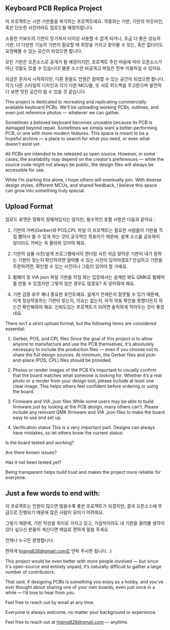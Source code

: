 ## Keyboard PCB Replica Project
이 프로젝트는 시판 기판들을 복각하는 프로젝트에요.
작동하는 기판, 기판의 아웃라인, 혹은 단순한 사진이라도 업로드될 예정이랍니다.

소중한 키보드의 기판이 망가져서 더이상 사용할 수 없게 되거나,
조금 더 좋은 성능의 기판, 더 다양한 기능의 기판이 필요할 때
희망을 가지고 찾아볼 수 있는, 혹은 없더라도 요청해볼 수 있는 공간이 되었으면 합니다.

모든 기판은 오픈소스로 공개가 될 예정이지만, 프로젝트 주인 마음에 따라 오픈소스가 아닌 것들도 있을 수 있습니다!
물론 소스만 비공개고 파일은 전부 이용하실 수 있어요.

지금은 혼자서 시작하지만, 다른 분들도 언젠간 참여할 수 있는 공간이 되었으면 합니다.
각기 다른 스타일의 디자인과 각기 다른 MCU들, 또 서로 피드백을 주고받으며 발전하다 보면
멋진 공간이 될 수 있을 것 같습니다.

This project is dedicated to recreating and replicating commercially available keyboard PCBs.
We'll be uploading working PCBs, outlines, and even just reference photos — whatever we can gather.

Sometimes a beloved keyboard becomes unusable because its PCB is damaged beyond repair.
Sometimes we simply want a better-performing PCB, or one with more modern features.
This space is meant to be a hopeful archive — a place to search for what you need, or even what doesn’t exist yet.

All PCBs are intended to be released as open source.
However, in some cases, the availability may depend on the creator’s preferences — while the source code might not always be public, the design files will always be accessible for use.

While I’m starting this alone, I hope others will eventually join.
With diverse design styles, different MCUs, and shared feedback, I believe this space can grow into something truly special.

## Upload Format
업로드 포멧은 정확히 정해져있지는 않지만, 필수적인 포함 사항은 다음과 같아요 :

1. 기판의 거버(Gerber)와 POS,CPL 파일
이 프로젝트는 필요한 사람들이 기판을 직접 뽑아서 쓸 수 있게 하는 것이 궁극적인 목표이기 때문에, 설계 소스를 공유하지 않더라도 거버는 꼭 올라와 있어야 해요.

2. 기판의 실물 사진/설계 프로그램에서의 렌더링 사진
지금 찾아온 기판이 내가 원하는 기판이 맞는지 확인하려면 알아볼 수 있는 사진이 있어야겠죠? 안심하고 기판을 주문하려면, 확인할 수 있는 사진이나 그림이 있어야 할 거예요.

3. 펌웨어 및 VIA json 파일
기판을 직접 짜는 입장에서는 설계만 봐도 QMK로 펌웨어를 만들 수 있겠지만 그렇지 않은 경우도 많겠죠? 꼭 넣어줘야 해요.

4. 기판 검증 유무
꽤나 중요한 포인트예요. 설계가 언제든지 잘못될 수 있기 때문에, 이게 정상작동하는 기판이 맞는지, 이슈는 없는지, 아직 작동 확인을 못헀다든지 하는건 확인해줘야 해요.
신뢰도있는 프로젝트가 되려면 솔직하게 적어두는 것이 좋겠네요.

There isn’t a strict upload format, but the following items are considered essential:

1. Gerber, POS, and CPL files
Since the goal of this project is to allow anyone to manufacture and use the PCB themselves, it's absolutely necessary to include the production files — even if you choose not to share the full design sources.
At minimum, the Gerber files and pick-and-place (POS, CPL) files should be provided.

2. Photos or render images of the PCB
It’s important to visually confirm that the board matches what someone is looking for.
Whether it’s a real photo or a render from your design tool, please include at least one clear image.
This helps others feel confident before ordering or using the board.

3. Firmware and VIA .json files
While some users may be able to build firmware just by looking at the PCB design, many others can’t.
Please include any relevant QMK firmware and VIA .json files to make the board easy to use and set up.

4. Verification status
This is a very important part.
Designs can always have mistakes, so let others know the current status:

Is the board tested and working?

Are there known issues?

Has it not been tested yet?

Being transparent helps build trust and makes the project more reliable for everyone.

## Just a few words to end with:
이 프로젝트는 인원이 많으면 많을수록 좋은 프로젝트가 되겠지만, 결국 오픈소스에 무급으로 진행되기 때문에 많은 사람이 모이기 어려워요.

그렇기 때문에, 기판 작성을 취미로 가지고 있고, 가끔씩이라도 내 기판을 올려볼 생각이 있다 싶으신 분들이 계신다면 메일로 편하게 말씀 주세요.

언제나 누구든 환영합니다.

편하게 hjging826@gmail.com로 연락 주시면 됩니다. :)

This project would be even better with more people involved — but since it's open-source and entirely unpaid, it’s naturally difficult to gather a large number of contributors.

That said, if designing PCBs is something you enjoy as a hobby, and you’ve ever thought about sharing one of your own boards, even just once in a while — I’d love to hear from you.

Feel free to reach out by email at any time.

Everyone is always welcome, no matter your background or experience.

Feel free to reach out at hjging826@gmail.com — anytime.
<!--

**Here are some ideas to get you started:**

🙋‍♀️ A short introduction - what is your organization all about?
🌈 Contribution guidelines - how can the community get involved?
👩‍💻 Useful resources - where can the community find your docs? Is there anything else the community should know?
🍿 Fun facts - what does your team eat for breakfast?
🧙 Remember, you can do mighty things with the power of [Markdown](https://docs.github.com/github/writing-on-github/getting-started-with-writing-and-formatting-on-github/basic-writing-and-formatting-syntax)
-->
